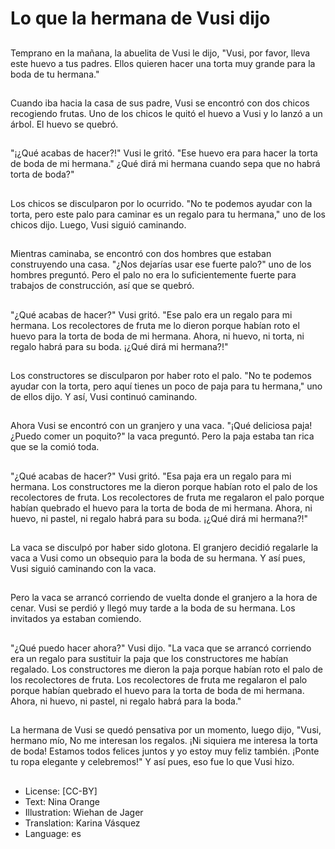 # Lo que la hermana de Vusi dijo

##
Temprano en la mañana, la abuelita de Vusi le dijo, "Vusi, por favor, lleva este huevo a tus padres. Ellos quieren hacer una torta muy grande para la boda de tu hermana."

##
Cuando iba hacia la casa de sus padre, Vusi se encontró con dos chicos recogiendo frutas. Uno de los chicos le quitó el huevo a Vusi y lo lanzó a un árbol. El huevo se quebró.

##
"¡¿Qué acabas de hacer?!" Vusi le gritó. "Ese huevo era para hacer la torta de boda de mi hermana." ¿Qué dirá mi hermana cuando sepa que no habrá torta de boda?"

##
Los chicos se disculparon por lo ocurrido. "No te podemos ayudar con la torta, pero este palo para caminar es un regalo para tu hermana," uno de los chicos dijo. Luego, Vusi siguió caminando.

##
Mientras caminaba, se encontró con dos hombres que estaban construyendo una casa. "¿Nos dejarías usar ese fuerte palo?" uno de los hombres preguntó. Pero el palo no era lo suficientemente fuerte para trabajos de construcción, así que se quebró. 

##
"¿Qué acabas de hacer?" Vusi gritó. "Ese palo era un regalo para mi hermana. Los recolectores de fruta me lo dieron porque habían roto el huevo para la torta de boda de mi hermana. Ahora, ni huevo, ni torta, ni regalo habrá para su boda. ¡¿Qué dirá mi hermana?!"

##
Los constructores se disculparon por haber roto el palo. "No te podemos ayudar con la torta, pero aquí tienes un poco de paja para tu hermana," uno de ellos dijo. Y así, Vusi continuó caminando.

##
Ahora Vusi se encontró con un granjero y una vaca. "¡Qué deliciosa paja! ¿Puedo comer un poquito?" la vaca preguntó. Pero la paja estaba tan rica que se la comió toda.

##
"¿Qué acabas de hacer?" Vusi gritó. "Esa paja era un regalo para mi hermana. Los constructores me la dieron porque habían roto el palo de los recolectores de fruta. Los recolectores de fruta me regalaron el palo porque habían quebrado el huevo para la torta de boda de mi hermana. Ahora, ni huevo, ni pastel, ni regalo habrá para su boda. ¡¿Qué dirá mi hermana?!"

##
La vaca se disculpó por haber sido glotona. El granjero decidió regalarle la vaca a Vusi como un obsequio para la boda de su hermana. Y así pues, Vusi siguió caminando con la vaca.

##
Pero la vaca se arrancó corriendo de vuelta donde el granjero a la hora de cenar. Vusi se perdió y llegó muy tarde a la boda de su hermana. Los invitados ya estaban comiendo.

##
"¿Qué puedo hacer ahora?" Vusi dijo. "La vaca que se arrancó corriendo era un regalo para sustituir la paja que los constructores me habían regalado. Los constructores me dieron la paja porque habían roto el palo de los recolectores de fruta. Los recolectores de fruta me regalaron el palo porque habían quebrado el huevo para la torta de boda de mi hermana. Ahora, ni huevo, ni pastel, ni regalo habrá para la boda."

##
La hermana de Vusi se quedó pensativa por un momento, luego dijo, "Vusi, hermano mío, No me interesan los regalos. ¡Ni siquiera me interesa la torta de boda! Estamos todos felices juntos y yo estoy muy feliz también. ¡Ponte tu ropa elegante y celebremos!" Y así pues, eso fue lo que Vusi hizo.

##
* License: [CC-BY]
* Text: Nina Orange
* Illustration: Wiehan de Jager
* Translation: Karina Vásquez
* Language: es
